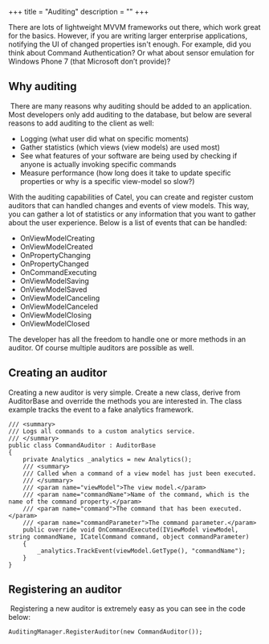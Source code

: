 +++
title = "Auditing" 
description = ""
+++

There are lots of lightweight MVVM frameworks out there, which work great for the basics. However, if you are writing larger enterprise applications, notifying the UI of changed properties isn't enough. For example, did you think about Command Authentication? Or what about sensor emulation for Windows Phone 7 (that Microsoft don’t provide)?

## Why auditing

 There are many reasons why auditing should be added to an application. Most developers only add auditing to the database, but below are several reasons to add auditing to the client as well:

-   Logging (what user did what on specific moments)
-   Gather statistics (which views (view models) are used most)
-   See what features of your software are being used by checking if anyone is actually invoking specific commands
-   Measure performance (how long does it take to update specific properties or why is a specific view-model so slow?)

With the auditing capabilities of Catel, you can create and register custom auditors that can handled changes and events of view models. This way, you can gather a lot of statistics or any information that you want to gather about the user experience. Below is a list of events that can be handled:

- OnViewModelCreating
- OnViewModelCreated
- OnPropertyChanging
- OnPropertyChanged
- OnCommandExecuting
- OnViewModelSaving
- OnViewModelSaved
- OnViewModelCanceling
- OnViewModelCanceled
- OnViewModelClosing
- OnViewModelClosed

The developer has all the freedom to handle one or more methods in an auditor. Of course multiple auditors are possible as well.

## Creating an auditor

Creating a new auditor is very simple. Create a new class, derive from AuditorBase and override the methods you are interested in. The class example tracks the event to a fake analytics framework.

```
/// <summary>
/// Logs all commands to a custom analytics service.
/// </summary>
public class CommandAuditor : AuditorBase
{
    private Analytics _analytics = new Analytics();
    /// <summary>
    /// Called when a command of a view model has just been executed.
    /// </summary>
    /// <param name="viewModel">The view model.</param>
    /// <param name="commandName">Name of the command, which is the name of the command property.</param>
    /// <param name="command">The command that has been executed.</param>
    /// <param name="commandParameter">The command parameter.</param>
    public override void OnCommandExecuted(IViewModel viewModel, string commandName, ICatelCommand command, object commandParameter)
    {
        _analytics.TrackEvent(viewModel.GetType(), "commandName");
    }
}
```

## Registering an auditor

 Registering a new auditor is extremely easy as you can see in the code below:

```
AuditingManager.RegisterAuditor(new CommandAuditor());
```
